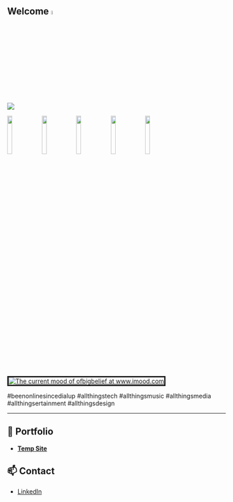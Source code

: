## Welcome <img src="https://user-images.githubusercontent.com/74038190/216120974-24a76b31-7f39-41f1-a38f-b3c1377cc612.png" width="5%" height="5%"> 

![](https://i.giphy.com/media/v1.Y2lkPTc5MGI3NjExenFkMXJwb3l5YjNheHRheHBoa2s0NWM5NDl6cnU1aW83MDdyYWlzYiZlcD12MV9pbnRlcm5hbF9naWZfYnlfaWQmY3Q9Zw/W4IY7zQdRh7Ow/giphy.gif) 

<img src="https://64.media.tumblr.com/010e9d07a14bc0c3925b1ef01d7a35c2/08dc254342852b38-55/s100x200/2ebe15d3c5cf49617aab9a5f77d93a989304735b.pnj" width="15%" height="15%">  <img src="https://64.media.tumblr.com/9c2247eea4553ed4e5937e6685c1e2cf/321aa268678c99b9-e4/s100x200/442a82ef4b82a1d7dd9d09022f490a4243b86ada.pnj" width="15%" height="15%">  <img src="https://64.media.tumblr.com/9b0844514b0b33148fa2c1a3a6064eb8/0455fac414385656-eb/s100x200/ef60c5a0184c7a801e75b95e2a6d45762d20e2d4.webp" width="15%" height="15%">  <img src="https://64.media.tumblr.com/4acace3ee37a054261a5cb8369b6aa2a/61aa9b45d6e14444-11/s100x200/4f787c056c95d6d47cf8738890413d6316ac7b7a.gif" width="15%" height="15%">  <img src="https://64.media.tumblr.com/22258458cfb8a1cbc9fd7f4a5c5a3b66/90c87e79a3a90476-fa/s100x200/4d8ad3893363ed127c1e4bfc5b990cc2ce9ffe18.gif" width="15%" height="15%"> 
<a href="https://www.imood.com/users/ofbigbelief">

<img src="https://moods.imood.com/display/uname-ofbigbelief/bg-#FFF5E/trans-1/imood.gif" alt="The current mood of ofbigbelief at www.imood.com" border="3"></a>

#beenonlinesincedialup #allthingstech #allthingsmusic #allthingsmedia #allthingsertainment #allthingsdesign

---

## 💼 Portfolio
- [**Temp Site**](https://amhyrns.github.io)

## 📫 Contact
- [LinkedIn](https://www.linkedin.com/in/amandahyrns)
